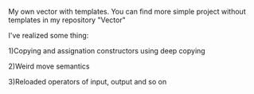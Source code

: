 My own vector with templates.
You can find more simple project without templates in my repository "Vector" 

I've realized some thing:

1)Copying and assignation constructors using deep copying

2)Weird move semantics

3)Reloaded operators of input, output and so on
